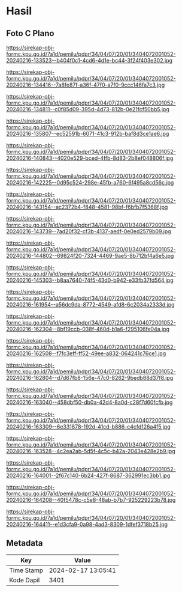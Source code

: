 # Hasil

## Foto C Plano

https://sirekap-obj-formc.kpu.go.id/7a1d/pemilu/pdpr/34/04/07/20/01/3404072001052-20240216-133523--b404f0c1-4cd6-4d1e-bc44-3f24f403e302.jpg

https://sirekap-obj-formc.kpu.go.id/7a1d/pemilu/pdpr/34/04/07/20/01/3404072001052-20240216-134416--7a8fe87f-a36f-47f0-a7f0-9ccc146fa7c3.jpg

https://sirekap-obj-formc.kpu.go.id/7a1d/pemilu/pdpr/34/04/07/20/01/3404072001052-20240216-134811--c0f85d09-395d-4d73-812b-0e21fcf50bb5.jpg

https://sirekap-obj-formc.kpu.go.id/7a1d/pemilu/pdpr/34/04/07/20/01/3404072001052-20240216-135807--ec52591b-6071-41c3-912b-baf8d3ce1ae6.jpg

https://sirekap-obj-formc.kpu.go.id/7a1d/pemilu/pdpr/34/04/07/20/01/3404072001052-20240216-140843--4020e529-bced-4ffb-8d83-2b8ef048806f.jpg

https://sirekap-obj-formc.kpu.go.id/7a1d/pemilu/pdpr/34/04/07/20/01/3404072001052-20240216-142225--0d95c524-298e-45fb-a760-6f495a8cd56c.jpg

https://sirekap-obj-formc.kpu.go.id/7a1d/pemilu/pdpr/34/04/07/20/01/3404072001052-20240216-143154--ac2372b4-f848-4581-98bf-f6bfb7f5368f.jpg

https://sirekap-obj-formc.kpu.go.id/7a1d/pemilu/pdpr/34/04/07/20/01/3404072001052-20240216-143739--7ad20f32-cf3b-4137-aedf-0e0ed2579b09.jpg

https://sirekap-obj-formc.kpu.go.id/7a1d/pemilu/pdpr/34/04/07/20/01/3404072001052-20240216-144802--69824f20-7324-4469-9ae5-8b712bf4a6e5.jpg

https://sirekap-obj-formc.kpu.go.id/7a1d/pemilu/pdpr/34/04/07/20/01/3404072001052-20240216-145303--b8aa7640-74f5-43d0-b942-e33fb37fd564.jpg

https://sirekap-obj-formc.kpu.go.id/7a1d/pemilu/pdpr/34/04/07/20/01/3404072001052-20240216-161954--a56dc9da-8772-4549-afd8-6c2034a2333d.jpg

https://sirekap-obj-formc.kpu.go.id/7a1d/pemilu/pdpr/34/04/07/20/01/3404072001052-20240216-162304--8bf19ccb-038f-460d-b1a6-f295106fe04a.jpg

https://sirekap-obj-formc.kpu.go.id/7a1d/pemilu/pdpr/34/04/07/20/01/3404072001052-20240216-162508--f7fc3eff-ff52-49ee-a832-064241c76ce1.jpg

https://sirekap-obj-formc.kpu.go.id/7a1d/pemilu/pdpr/34/04/07/20/01/3404072001052-20240216-162804--d7d67fb8-156e-47c0-8262-9bedb88d37f8.jpg

https://sirekap-obj-formc.kpu.go.id/7a1d/pemilu/pdpr/34/04/07/20/01/3404072001052-20240216-163040--458dbf50-db0a-42d4-8a0d-c28f7d60fcfb.jpg

https://sirekap-obj-formc.kpu.go.id/7a1d/pemilu/pdpr/34/04/07/20/01/3404072001052-20240216-163309--6e331878-192d-41cd-b886-c4cfd126a4f5.jpg

https://sirekap-obj-formc.kpu.go.id/7a1d/pemilu/pdpr/34/04/07/20/01/3404072001052-20240216-163528--4c2ea2ab-5d5f-4c5c-b42a-2043e428e2b9.jpg

https://sirekap-obj-formc.kpu.go.id/7a1d/pemilu/pdpr/34/04/07/20/01/3404072001052-20240216-164001--2f67c140-6b24-427f-8687-362991ec3bb1.jpg

https://sirekap-obj-formc.kpu.go.id/7a1d/pemilu/pdpr/34/04/07/20/01/3404072001052-20240216-164208--40f5478c-c5e8-48ab-b7b7-925229223b78.jpg

https://sirekap-obj-formc.kpu.go.id/7a1d/pemilu/pdpr/34/04/07/20/01/3404072001052-20240216-164411--e1d3cfa9-0a98-4ad3-8309-1dfef3718b25.jpg


## Metadata

| Key        | Value               |
| ---------- | ------------------- |
| Time Stamp | 2024-02-17 13:05:41 |
| Kode Dapil | 3401                |



